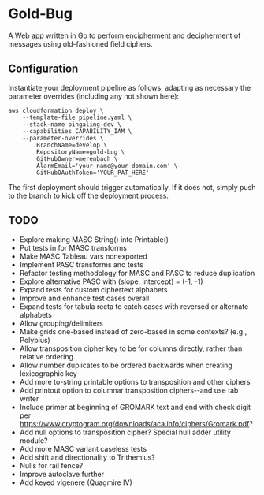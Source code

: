 
# Gold-Bug

A Web app written in Go to perform encipherment and decipherment of messages using old-fashioned field ciphers.

## Configuration

Instantiate your deployment pipeline as follows, adapting as necessary the parameter overrides (including any not shown here):

    aws cloudformation deploy \
        --template-file pipeline.yaml \
        --stack-name pingaling-dev \
        --capabilities CAPABILITY_IAM \
        --parameter-overrides \
            BranchName=develop \
            RepositoryName=gold-bug \
            GitHubOwner=merenbach \
            AlarmEmail='your_name@your_domain.com' \
            GitHubOAuthToken='YOUR_PAT_HERE'

 The first deployment should trigger automatically. If it does not, simply push to the branch to kick off the deployment process.

## TODO

* Explore making MASC String() into Printable()
* Put tests in for MASC transforms
* Make MASC Tableau vars nonexported
* Implement PASC transforms and tests
* Refactor testing methodology for MASC and PASC to reduce duplication
* Explore alternative PASC with (slope, intercept) = (-1, -1)
* Expand tests for custom ciphertext alphabets
* Improve and enhance test cases overall
* Expand tests for tabula recta to catch cases with reversed or alternate alphabets
* Allow grouping/delimiters
* Make grids one-based instead of zero-based in some contexts? (e.g., Polybius)
* Allow transposition cipher key to be for columns directly, rather than relative ordering
* Allow number duplicates to be ordered backwards when creating lexicographic key
* Add more to-string printable options to transposition and other ciphers
* Add printout option to columnar transposition ciphers--and use tab writer
* Include primer at beginning of GROMARK text and end with check digit per <https://www.cryptogram.org/downloads/aca.info/ciphers/Gromark.pdf>?
* Add null options to transposition cipher? Special null adder utility module?
* Add more MASC variant caseless tests
* Add shift and directionality to Trithemius?
* Nulls for rail fence?
* Improve autoclave further
* Add keyed vigenere (Quagmire IV)
